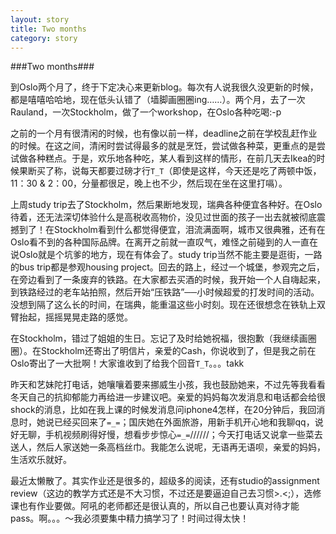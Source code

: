```yaml
---
layout: story
title: Two months
category: story
---
```


###Two months###

到Oslo两个月了，终于下定决心来更新blog。每次有人说我很久没更新的时候，都是嘻嘻哈哈地，现在低头认错了（墙脚画圈圈ing……）。两个月，去了一次Rauland，一次Stockholm，做了一个workshop，在Oslo各种吃喝:-p

之前的一个月有很清闲的时候，也有像以前一样，deadline之前在学校乱赶作业的时候。在这之间，清闲时尝试得最多的就是烹饪，尝试做各种菜，更重点的是尝试做各种糕点。于是，欢乐地各种吃，某人看到这样的情形，在前几天去Ikea的时候果断买了称，说每天都要过磅才行`T_T`（即使是这样，今天还是吃了两顿中饭，11：30 &amp; 2：00，分量都很足，晚上也不少，然后现在坐在这里打嗝）。

上周study trip去了Stockholm，然后果断地发现，瑞典各种便宜各种好。在Oslo待着，还无法深切体验什么是高税收高物价，没见过世面的孩子一出去就被彻底震撼到了！在Stockholm看到什么都觉得便宜，泪流满面啊，城市又很典雅，还有在Oslo看不到的各种国际品牌。在离开之前就一直叹气，难怪之前碰到的人一直在说Oslo就是个坑爹的地方，现在有体会了。study trip当然不能主要是逛街，一路的bus trip都是参观housing project。回去的路上，经过一个城堡，参观完之后，在旁边看到了一条废弃的铁路。在大家都去买酒的时候，我开始一个人自嗨起来，到铁路经过的老车站拍照，然后开始“压铁路”──小时候超爱的打发时间的活动。没想到隔了这么长的时间，在瑞典，能重温这些小时刻。现在还很想念在铁轨上双臂抬起，摇摇晃晃走路的感觉。

在Stockholm，错过了姐姐的生日。忘记了及时给她祝福，很抱歉（我继续画圈圈）。在Stockholm还寄出了明信片，亲爱的Cash，你说收到了，但是我之前在Oslo寄出了一大批啊！大家谁收到了给我个回音`T_T`。。。takk

昨天和艺妹陀打电话，她嚷嚷着要来挪威生小孩，我也鼓励她来，不过先等我看看冬天自己的抗抑郁能力再给进一步建议吧。亲爱的妈妈每次发消息和电话都会给很shock的消息，比如在我上课的时候发消息问iphone4怎样，在20分钟后，我回消息时，她说已经买回来了`=_=`；国庆她在外面旅游，用新手机开心地和我聊qq，说好无聊，手机视频刷得好慢，想看步步惊心`=_=`//////；今天打电话又说拿一些菜去送人，然后人家送她一条高档丝巾。我能怎么说呢，无语再无语呗，亲爱的妈妈，生活欢乐就好。

最近太懒散了。其实作业还是很多的，超级多的阅读，还有studio的assignment review（这边的教学方式还是不大习惯，不过还是要逼迫自己去习惯>.<;），选修课也有作业要做。阿吼的老师都还是很认真的，所以自己也要认真对待才能pass。啊。。。～我必须要集中精力搞学习了！时间过得太快！